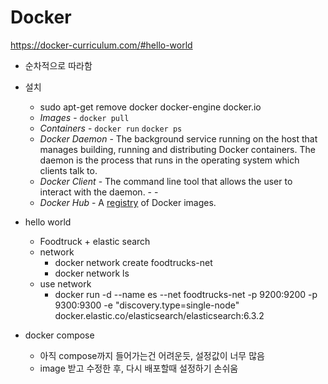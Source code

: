 # Docker

https://docker-curriculum.com/#hello-world

- 순차적으로 따라함

- 설치
  - sudo apt-get remove docker docker-engine docker.io
  - *Images* -  `docker pull` 
  - *Containers* -  `docker run` `docker ps` 
  - *Docker Daemon* - The background service running on the host that manages building, running and distributing Docker containers. The daemon is the process that runs in the operating system which clients talk to.
  - *Docker Client* - The command line tool that allows the user to interact with the daemon. - - 
  - *Docker Hub* - A [registry](https://hub.docker.com/explore/) of Docker images. 
- hello world
  - Foodtruck + elastic search
  - network
    - docker network create foodtrucks-net
    - docker network ls
  - use network
    - docker run -d --name es --net foodtrucks-net -p 9200:9200 -p 9300:9300 -e "discovery.type=single-node" docker.elastic.co/elasticsearch/elasticsearch:6.3.2
- docker compose
  - 아직 compose까지 들어가는건 어려운듯, 설정값이 너무 많음
  - image 받고 수정한 후, 다시 배포할때 설정하기 손쉬움